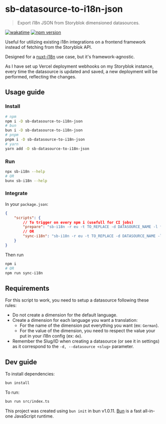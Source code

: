 # sb-datasource-to-i18n-json

> Export i18n JSON from Storyblok dimensioned datasources.

[![wakatime](https://wakatime.com/badge/github/mathix420/sb-datasource-to-i18n-json.svg)](https://wakatime.com/badge/github/mathix420/sb-datasource-to-i18n-json) [![npm version](https://badge.fury.io/js/sb-datasource-to-i18n-json.svg)](https://badge.fury.io/js/sb-datasource-to-i18n-json)

Useful for utilizing existing i18n integrations on a frontend framework instead of fetching from the Storyblok API.

Designed for a [nuxt-i18n](https://i18n.nuxtjs.org/) use case, but it's framework-agnostic.

As I have set up Vercel deployment webhooks on my Storyblok instance, every time the datasource is updated and saved, a new deployment will be performed, reflecting the changes.


## Usage guide

### Install

```bash
# npm
npm i -D sb-datasource-to-i18n-json
# bun
bun i -D sb-datasource-to-i18n-json
# pnpm
pnpm i -D sb-datasource-to-i18n-json
# yarn
yarn add -D sb-datasource-to-i18n-json
```

### Run

```bash
npx sb-i18n --help
# OR
bunx sb-i18n --help
```

### Integrate

In your `package.json`:
```json
{
    "scripts": {
        // To trigger on every npm i (usefull for CI jobs)
        "prepare": "sb-i18n -r eu -t TO_REPLACE -d DATASOURCE_NAME -l fr",
        // OR
        "sync-i18n": "sb-i18n -r eu -t TO_REPLACE -d DATASOURCE_NAME -l fr",
    }
}
```

Then run
```bash
npm i
# OR
npm run sync-i18n
```

## Requirements

For this script to work, you need to setup a datasource following these rules:

- Do not create a dimension for the default language.
- Create a dimension for each language you want a translation:
    - For the name of the dimension put everything you want (ex: `German`).
    - For the value of the dimension, you need to respect the value your put in your i18n config (ex: `de`).
- Remember the Slug/ID when creating a datasource (or see it in settings) as it correspond to the `-d, --datasource <slug>` parameter.

## Dev guide

To install dependencies:

```bash
bun install
```

To run:

```bash
bun run src/index.ts
```

This project was created using `bun init` in bun v1.0.11. [Bun](https://bun.sh) is a fast all-in-one JavaScript runtime.
